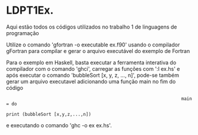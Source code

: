 # LDPT1Ex.
Aqui estão todos os códigos utilizados no trabalho 1 de linguagens de programação

Utilize o comando 'gfortran -o executable ex.f90' usando o compilador gFortran para compilar e gerar o arquivo executável do exemplo de Fortran

Para o exemplo em Haskell, basta executar a ferramenta interativa do compilador com o comando 'ghci', carregar as funções com ':l ex.hs' e após executar o comando 'bubbleSort [x, y, z, ..., n]', pode-se também gerar um arquivo executavel adicionando uma função main no fim do código 

                                                                      main = do   
                                                                            print (bubbleSort [x,y,z,...,n])

e executando o comando 'ghc -o ex ex.hs'.
